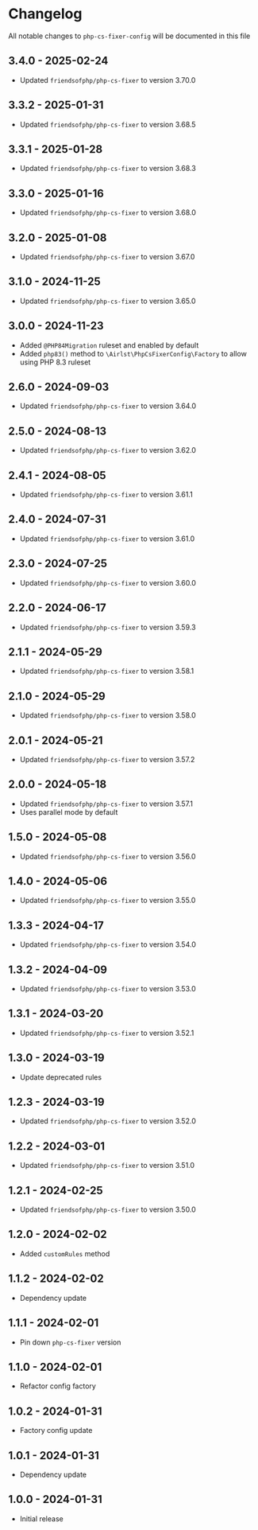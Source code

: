 # Changelog

All notable changes to `php-cs-fixer-config` will be documented in this file

## 3.4.0 - 2025-02-24

- Updated `friendsofphp/php-cs-fixer` to version 3.70.0

## 3.3.2 - 2025-01-31

- Updated `friendsofphp/php-cs-fixer` to version 3.68.5

## 3.3.1 - 2025-01-28

- Updated `friendsofphp/php-cs-fixer` to version 3.68.3

## 3.3.0 - 2025-01-16

- Updated `friendsofphp/php-cs-fixer` to version 3.68.0

## 3.2.0 - 2025-01-08

- Updated `friendsofphp/php-cs-fixer` to version 3.67.0

## 3.1.0 - 2024-11-25

- Updated `friendsofphp/php-cs-fixer` to version 3.65.0

## 3.0.0 - 2024-11-23

- Added `@PHP84Migration` ruleset and enabled by default
- Added `php83()` method to `\Airlst\PhpCsFixerConfig\Factory` to allow using PHP 8.3 ruleset

## 2.6.0 - 2024-09-03

- Updated `friendsofphp/php-cs-fixer` to version 3.64.0

## 2.5.0 - 2024-08-13

- Updated `friendsofphp/php-cs-fixer` to version 3.62.0

## 2.4.1 - 2024-08-05

- Updated `friendsofphp/php-cs-fixer` to version 3.61.1

## 2.4.0 - 2024-07-31

- Updated `friendsofphp/php-cs-fixer` to version 3.61.0

## 2.3.0 - 2024-07-25

- Updated `friendsofphp/php-cs-fixer` to version 3.60.0

## 2.2.0 - 2024-06-17

- Updated `friendsofphp/php-cs-fixer` to version 3.59.3

## 2.1.1 - 2024-05-29

- Updated `friendsofphp/php-cs-fixer` to version 3.58.1

## 2.1.0 - 2024-05-29

- Updated `friendsofphp/php-cs-fixer` to version 3.58.0

## 2.0.1 - 2024-05-21

- Updated `friendsofphp/php-cs-fixer` to version 3.57.2

## 2.0.0 - 2024-05-18

- Updated `friendsofphp/php-cs-fixer` to version 3.57.1
- Uses parallel mode by default

## 1.5.0 - 2024-05-08

- Updated `friendsofphp/php-cs-fixer` to version 3.56.0

## 1.4.0 - 2024-05-06

- Updated `friendsofphp/php-cs-fixer` to version 3.55.0

## 1.3.3 - 2024-04-17

- Updated `friendsofphp/php-cs-fixer` to version 3.54.0

## 1.3.2 - 2024-04-09

- Updated `friendsofphp/php-cs-fixer` to version 3.53.0

## 1.3.1 - 2024-03-20

- Updated `friendsofphp/php-cs-fixer` to version 3.52.1

## 1.3.0 - 2024-03-19

- Update deprecated rules

## 1.2.3 - 2024-03-19

- Updated `friendsofphp/php-cs-fixer` to version 3.52.0

## 1.2.2 - 2024-03-01

- Updated `friendsofphp/php-cs-fixer` to version 3.51.0

## 1.2.1 - 2024-02-25

- Updated `friendsofphp/php-cs-fixer` to version 3.50.0

## 1.2.0 - 2024-02-02

- Added `customRules` method

## 1.1.2 - 2024-02-02

- Dependency update

## 1.1.1 - 2024-02-01

- Pin down `php-cs-fixer` version

## 1.1.0 - 2024-02-01

- Refactor config factory

## 1.0.2 - 2024-01-31

- Factory config update

## 1.0.1 - 2024-01-31

- Dependency update

## 1.0.0 - 2024-01-31

- Initial release
